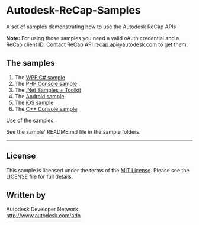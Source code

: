 Autodesk-ReCap-Samples
=======================
A set of samples demonstrating how to use the Autodesk ReCap APIs

<b>Note:</b> For using those samples you need a valid oAuth credential and a ReCap client ID. Contact ReCap API <recap.api@autodesk.com> to get them.


The samples
------------------------

1. The [WPF C# sample](https://github.com/ADN-DevTech/Autodesk-ReCap-Samples/tree/master/WpfCSharp)
2. The [PHP Console sample](https://github.com/ADN-DevTech/Autodesk-ReCap-Samples/tree/master/Console%20PHP)
3. The [.Net Samples + Toolkit](https://github.com/ADN-DevTech/Autodesk-ReCap-Samples/tree/master/.Net%20Samples%20%2B%20Toolkit)
4. The [Android sample](https://github.com/ADN-DevTech/Autodesk-ReCap-Samples/tree/master/Android)
5. The [iOS sample](https://github.com/ADN-DevTech/Autodesk-ReCap-Samples/tree/master/iOS)
6. The [C++ Console sample](https://github.com/ADN-DevTech/Autodesk-ReCap-Samples/tree/master/Console%20Cpp)

Use of the samples:

See the sample' README.md file in the sample folders.



--------

## License

This sample is licensed under the terms of the [MIT License](http://opensource.org/licenses/MIT). Please see the [LICENSE](LICENSE) file for full details.


## Written by

Autodesk Developer Network  
http://www.autodesk.com/adn
